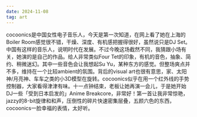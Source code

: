 ```yaml
---
date: 2024-11-08
tag: art
---
```

cocoonics是中国女性电子音乐人，今天是第一次知道，在网上看了她在上海的Boiler Room感觉很不错，干燥、深度、有机感把握得很好，虽然说只是DJ Set。中国有这样的音乐人，说明时代在发展。不过今晚这场截然不同，我猜跟小场有关，她演的是自己的作品。给人非常类似Four Tet的印象，有机的音色，抽象、简约、稍微迷幻。其中一些音色会让我想起Su Yu，某种东方的感觉。但整场爽点并不多，维持在一个比较ambient的氛围。背后的visual art也很有意思，家、太阳神/月亮神、车车之类的小3D模型在旋转。cocoonics似乎在用一个红外线的手势控制器，大家看得津津有味。十一点钟结束，老板让她再演一会儿，于是她开始DJ一些「受到日本启发的」Anime Breakcore，非常好！第一首让我非常惊艳，jazzy的8-bit旋律和和声，压倒性的碎片快速密集层叠，五颜六色的东西，cocoonics一脸幸福的表情，太好听。
